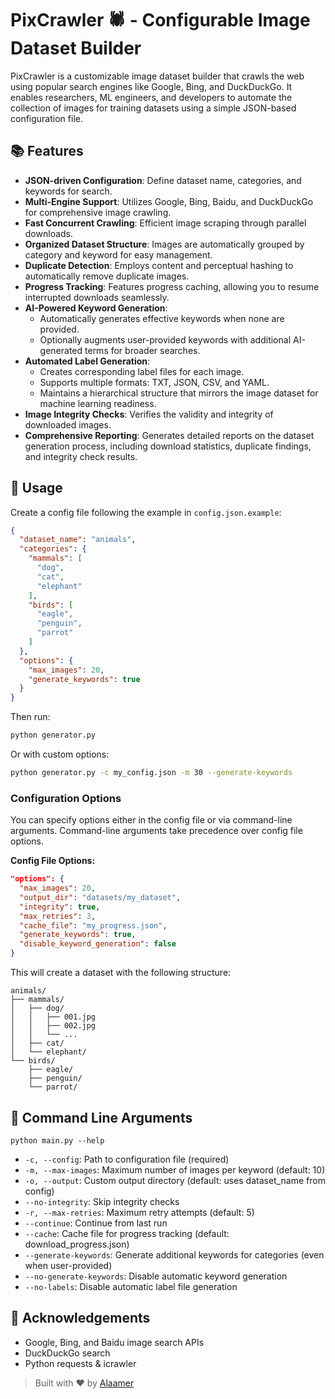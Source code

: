 # PixCrawler 🕷️ - Configurable Image Dataset Builder

PixCrawler is a customizable image dataset builder that crawls the web using popular search engines like Google, Bing, and DuckDuckGo. It enables researchers, ML engineers, and developers to automate the collection of images for training datasets using a simple JSON-based configuration file.

## 📚 Features

* **JSON-driven Configuration**: Define dataset name, categories, and keywords for search.
* **Multi-Engine Support**: Utilizes Google, Bing, Baidu, and DuckDuckGo for comprehensive image crawling.
* **Fast Concurrent Crawling**: Efficient image scraping through parallel downloads.
* **Organized Dataset Structure**: Images are automatically grouped by category and keyword for easy management.
* **Duplicate Detection**: Employs content and perceptual hashing to automatically remove duplicate images.
* **Progress Tracking**: Features progress caching, allowing you to resume interrupted downloads seamlessly.
* **AI-Powered Keyword Generation**:
  * Automatically generates effective keywords when none are provided.
  * Optionally augments user-provided keywords with additional AI-generated terms for broader searches.
* **Automated Label Generation**:
  * Creates corresponding label files for each image.
  * Supports multiple formats: TXT, JSON, CSV, and YAML.
  * Maintains a hierarchical structure that mirrors the image dataset for machine learning readiness.
* **Image Integrity Checks**: Verifies the validity and integrity of downloaded images.
* **Comprehensive Reporting**: Generates detailed reports on the dataset generation process, including download statistics, duplicate findings, and integrity check results.

## 🔧 Usage

Create a config file following the example in `config.json.example`:

```json
{
  "dataset_name": "animals",
  "categories": {
    "mammals": [
      "dog",
      "cat",
      "elephant"
    ],
    "birds": [
      "eagle",
      "penguin",
      "parrot"
    ]
  },
  "options": {
    "max_images": 20,
    "generate_keywords": true
  }
}
```

Then run:

```bash
python generator.py
```

Or with custom options:

```bash
python generator.py -c my_config.json -m 30 --generate-keywords
```

### Configuration Options

You can specify options either in the config file or via command-line arguments. Command-line arguments take precedence over config file options.

**Config File Options:**

```json
"options": {
  "max_images": 20,
  "output_dir": "datasets/my_dataset",
  "integrity": true,
  "max_retries": 3,
  "cache_file": "my_progress.json",
  "generate_keywords": true,
  "disable_keyword_generation": false
}
```

This will create a dataset with the following structure:

```
animals/
├── mammals/
│   ├── dog/
│   │   ├── 001.jpg
│   │   ├── 002.jpg
│   │   └── ...
│   ├── cat/
│   └── elephant/
└── birds/
    ├── eagle/
    ├── penguin/
    └── parrot/
```

## 🚀 Command Line Arguments

```
python main.py --help
```

- `-c, --config`: Path to configuration file (required)
- `-m, --max-images`: Maximum number of images per keyword (default: 10)
- `-o, --output`: Custom output directory (default: uses dataset_name from config)
- `--no-integrity`: Skip integrity checks
- `-r, --max-retries`: Maximum retry attempts (default: 5)
- `--continue`: Continue from last run
- `--cache`: Cache file for progress tracking (default: download_progress.json)
- `--generate-keywords`: Generate additional keywords for categories (even when user-provided)
- `--no-generate-keywords`: Disable automatic keyword generation
- `--no-labels`: Disable automatic label file generation

## 🌟 Acknowledgements

* Google, Bing, and Baidu image search APIs
* DuckDuckGo search
* Python requests & icrawler

> Built with ❤️ by [Alaamer](https://github.com/alaamer12)
